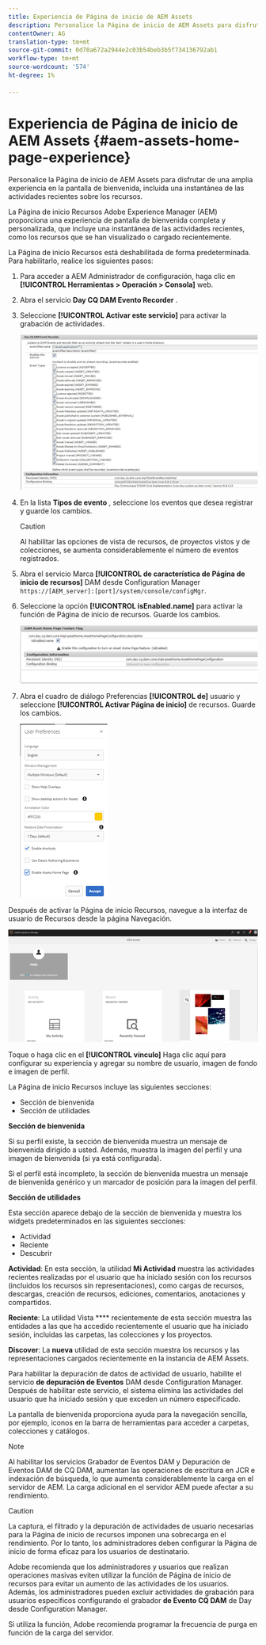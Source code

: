 ```yaml
---
title: Experiencia de Página de inicio de AEM Assets
description: Personalice la Página de inicio de AEM Assets para disfrutar de una amplia experiencia en la pantalla de bienvenida, incluida una instantánea de las actividades recientes sobre los recursos.
contentOwner: AG
translation-type: tm+mt
source-git-commit: 0d70a672a2944e2c03b54beb3b5f734136792ab1
workflow-type: tm+mt
source-wordcount: '574'
ht-degree: 1%

---
```



# Experiencia de Página de inicio de AEM Assets {#aem-assets-home-page-experience}

Personalice la Página de inicio de AEM Assets para disfrutar de una amplia experiencia en la pantalla de bienvenida, incluida una instantánea de las actividades recientes sobre los recursos.

La Página de inicio Recursos Adobe Experience Manager (AEM) proporciona una experiencia de pantalla de bienvenida completa y personalizada, que incluye una instantánea de las actividades recientes, como los recursos que se han visualizado o cargado recientemente.

La Página de inicio Recursos está deshabilitada de forma predeterminada. Para habilitarlo, realice los siguientes pasos:

1. Para acceder a AEM Administrador de configuración, haga clic en **[!UICONTROL Herramientas > Operación > Consola]** web.
1. Abra el servicio **Day CQ DAM Evento Recorder** .
1. Seleccione **[!UICONTROL Activar este servicio]** para activar la grabación de actividades.

   ![chlimage_1-250](assets/chlimage_1-250.png)

1. En la lista **Tipos de evento** , seleccione los eventos que desea registrar y guarde los cambios.

   >[!CAUTION]
   >
   >Al habilitar las opciones de vista de recursos, de proyectos vistos y de colecciones, se aumenta considerablemente el número de eventos registrados.

1. Abra el servicio Marca **[!UICONTROL de característica de Página de inicio de recursos]** DAM desde Configuration Manager `https://[AEM_server]:[port]/system/console/configMgr`.
1. Seleccione la opción **[!UICONTROL isEnabled.name]** para activar la función de Página de inicio de recursos. Guarde los cambios.

   ![chlimage_1-251](assets/chlimage_1-251.png)

1. Abra el cuadro de diálogo Preferencias **[!UICONTROL de]** usuario y seleccione **[!UICONTROL Activar Página de inicio]** de recursos. Guarde los cambios.

   ![user_Preferences](assets/user_preferences.png)

Después de activar la Página de inicio Recursos, navegue a la interfaz de usuario de Recursos desde la página Navegación.

![home_page](assets/home_page.png)

Toque o haga clic en el **[!UICONTROL vínculo]** Haga clic aquí para configurar su experiencia y agregar su nombre de usuario, imagen de fondo e imagen de perfil.

La Página de inicio Recursos incluye las siguientes secciones:

* Sección de bienvenida
* Sección de utilidades

**Sección de bienvenida**

Si su perfil existe, la sección de bienvenida muestra un mensaje de bienvenida dirigido a usted. Además, muestra la imagen del perfil y una imagen de bienvenida (si ya está configurada).

Si el perfil está incompleto, la sección de bienvenida muestra un mensaje de bienvenida genérico y un marcador de posición para la imagen del perfil.

**Sección de utilidades**

Esta sección aparece debajo de la sección de bienvenida y muestra los widgets predeterminados en las siguientes secciones:

* Actividad
* Reciente
* Descubrir

**Actividad**: En esta sección, la utilidad **Mi Actividad** muestra las actividades recientes realizadas por el usuario que ha iniciado sesión con los recursos (incluidos los recursos sin representaciones), como cargas de recursos, descargas, creación de recursos, ediciones, comentarios, anotaciones y compartidos.

**Reciente**: La utilidad Vista **** recientemente de esta sección muestra las entidades a las que ha accedido recientemente el usuario que ha iniciado sesión, incluidas las carpetas, las colecciones y los proyectos.

**Discover**: La **nueva** utilidad de esta sección muestra los recursos y las representaciones cargados recientemente en la instancia de AEM Assets.

Para habilitar la depuración de datos de actividad de usuario, habilite el servicio **de depuración de Eventos** DAM desde Configuration Manager. Después de habilitar este servicio, el sistema elimina las actividades del usuario que ha iniciado sesión y que exceden un número especificado.

La pantalla de bienvenida proporciona ayuda para la navegación sencilla, por ejemplo, iconos en la barra de herramientas para acceder a carpetas, colecciones y catálogos.

>[!NOTE]
>
>Al habilitar los servicios Grabador de Eventos DAM y Depuración de Eventos DAM de CQ DAM, aumentan las operaciones de escritura en JCR e indexación de búsqueda, lo que aumenta considerablemente la carga en el servidor de AEM. La carga adicional en el servidor AEM puede afectar a su rendimiento.

>[!CAUTION]
>
>La captura, el filtrado y la depuración de actividades de usuario necesarias para la Página de inicio de recursos imponen una sobrecarga en el rendimiento. Por lo tanto, los administradores deben configurar la Página de inicio de forma eficaz para los usuarios de destinatario.
>
>Adobe recomienda que los administradores y usuarios que realizan operaciones masivas eviten utilizar la función de Página de inicio de recursos para evitar un aumento de las actividades de los usuarios. Además, los administradores pueden excluir actividades de grabación para usuarios específicos configurando el grabador **de Evento CQ DAM** de Day desde Configuration Manager.
>
>Si utiliza la función, Adobe recomienda programar la frecuencia de purga en función de la carga del servidor.
